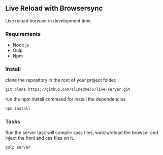 ## Live Reload with Browsersync

Live reload borwser in development time.

### Requirements

- Node js
- Gulp
- Npm

### Install

clone the repository in the root of your project folder.


```diff
git clone https://github.com/alinedmelo/live-server.git
```

run the npm install command for install the dependencies

```diff 
npm install
```

### Tasks

Run the server task will compile sass files, watch/reload the browser and inject the html and css files on it.

```diff
gulp server
```

